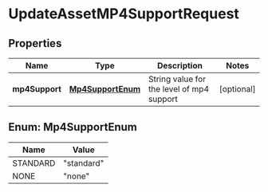 

# UpdateAssetMP4SupportRequest

## Properties

Name | Type | Description | Notes
------------ | ------------- | ------------- | -------------
**mp4Support** | [**Mp4SupportEnum**](#Mp4SupportEnum) | String value for the level of mp4 support |  [optional]



## Enum: Mp4SupportEnum

Name | Value
---- | -----
STANDARD | &quot;standard&quot;
NONE | &quot;none&quot;



